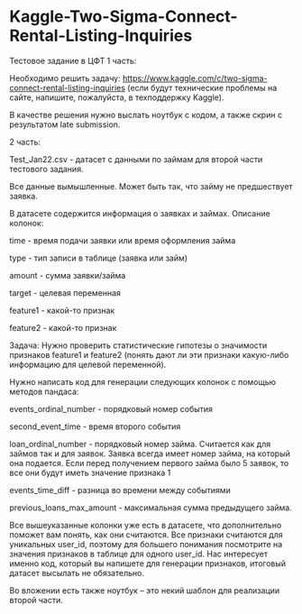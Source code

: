 # Kaggle-Two-Sigma-Connect-Rental-Listing-Inquiries
Тестовое задание в ЦФТ
1 часть:

Необходимо решить задачу:  https://www.kaggle.com/c/two-sigma-connect-rental-listing-inquiries (если будут технические проблемы на сайте, напишите, пожалуйста, в техподдержку Kaggle).

В качестве решения нужно выслать ноутбук с кодом, а также скрин с результатом late submission.

2 часть:

Test_Jan22.csv - датасет с данными по займам для второй части тестового задания.

Все данные вымышленные. Может быть так, что займу не предшествует заявка.

В датасете содержится информация о заявках и займах.
Описание колонок:

time - время подачи заявки или время оформления займа

type - тип записи в таблице (заявка или займ)

amount - сумма заявки/займа

target - целевая переменная

feature1 - какой-то признак

feature2 - какой-то признак

Задача:
Нужно проверить статистические гипотезы о значимости признаков feature1 и feature2 (понять дают ли эти признаки какую-либо информацию для целевой переменной).

Нужно написать код для генерации следующих колонок с помощью методов пандаса:

events_ordinal_number - порядковый номер события

second_event_time - время второго события

loan_ordinal_number - порядковый номер займа. Считается как для займов так и для заявок. Заявка всегда имеет номер займа, на который она подается. Если перед получением первого займа было 5 заявок, то все они будут иметь значение признака 1

events_time_diff - разница во времени между событиями

previous_loans_max_amount - максимальная сумма предыдущего займа.

Все вышеуказанные колонки уже есть в датасете, что дополнительно поможет вам понять, как они считаются.  Все признаки считаются для уникальных user_id, поэтому для большего понимания посмотрите на значения признаков в таблице для одного user_id. Нас интересует именно код, который вы напишете для генерации признаков, итоговый датасет высылать не обязательно.

Во вложении есть также ноутбук – это некий шаблон для реализации второй части.
